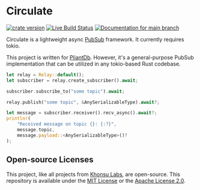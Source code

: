 # Circulate

[![crate version](https://img.shields.io/crates/v/circulate.svg)](https://crates.io/crates/circulate)
[![Live Build Status](https://img.shields.io/github/workflow/status/khonsulabs/pliantdb/Tests/main)](https://github.com/khonsulabs/pliantdb/actions?query=workflow:Tests)
[![Documentation for `main` branch](https://img.shields.io/badge/docs-main-informational)](https://khonsulabs.github.io/pliantdb/main/circulate/)

Circulate is a lightweight async [PubSub](https://en.wikipedia.org/wiki/Publish%E2%80%93subscribe_pattern) framework. It currently requires tokio.

This project is written for [PliantDb](https://github.com/khonsulabs/pliantdb). However, it's a general-purpose PubSub implementation that can be utilized in any tokio-based Rust codebase.

```rust
let relay = Relay::default();
let subscriber = relay.create_subscriber().await;

subscriber.subscribe_to("some topic").await;

relay.publish("some topic", &AnySerializableType).await?;

let message = subscriber.receiver().recv_async().await?;
println!(
    "Received message on topic {}: {:?}",
    message.topic, 
    message.payload::<AnySerializableType>()?
);
```

## Open-source Licenses

This project, like all projects from [Khonsu Labs](https://khonsulabs.com/), are open-source. This repository is available under the [MIT License](../LICENSE-MIT) or the [Apache License 2.0](../LICENSE-APACHE).
